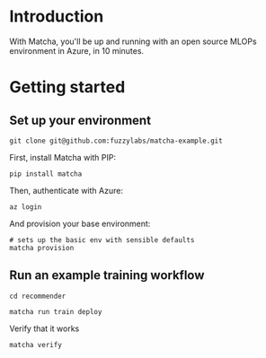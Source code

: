 # Introduction

With Matcha, you'll be up and running with an open source MLOPs environment in Azure, in 10 minutes.

# Getting started

## Set up your environment

```
git clone git@github.com:fuzzylabs/matcha-example.git
```

First, install Matcha with PIP:

```
pip install matcha
```

Then, authenticate with Azure:

```
az login
```

And provision your base environment:

```
# sets up the basic env with sensible defaults
matcha provision
```

## Run an example training workflow

```
cd recommender
```

```
matcha run train deploy
```

Verify that it works

```
matcha verify
```
